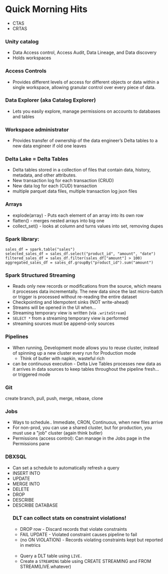 # Quick Morning Hits

- CTAS
- CRTAS

### Unity catalog 

- Data Access control, Access Audit, Data Lineage, and Data discovery
- Holds workspaces

### Access Controls 

- Provides different levels of access for different objects or data within a single workspace, allowing granular control over every piece of data.

### Data Explorer (aka Catalog Explorer) 

- Lets you easily explore, manage permissions on accounts to databases and tables

### Workspace administrator 

- Provides transfer of ownership of the data engineer’s Delta tables to a new data engineer if old one leaves

### Delta Lake = Delta Tables

- Delta tables stored in a collection of files that contain data, history, metadata, and other attributes.
- New transaction log for each transaction (CRUD)
- New data log for each (CUD) transaction
- multiple parquet data files, multiple transaction log json files

### Arrays

- explode(array) - Puts each element of an array into its own row
- flatten() - merges nested arrays into big one
- collect_set() - looks at column and turns values into set, removing dupes

### Spark library:

```
sales_df = spark.table("sales")
selected_sales_df = sales_df.select("product_id", "amount", "date")
filtered_sales_df = sales_df.filter(sales_df["amount"] > 100)
aggregated_sales_df = sales_df.groupBy("product_id").sum("amount")
```

### Spark Structured Streaming

- Reads only new records or modifications from the source, which means it processes data incrementally. The new data since the last micro-batch or trigger is processed without re-reading the entire dataset
- Checkpointing and Idempotent sinks (NOT write-ahead)
- Streams will be opened in the UI when...
- Streaming temporary view is written (via `.writeStream`)
- `SELECT *` from a streaming temporary view is performed
- streaming sources must be append-only sources


### Pipelines

- When running, Development mode allows you to reuse cluster, instead of spinning up a new cluster every run for Production mode
	- Think of butler with napkin, wasteful rich
- can be continuous execution - Delta Live Tables processes new data as it arrives in data sources to keep tables throughout the pipeline fresh... or triggered mode

### Git

create branch, pull, push, merge, rebase, clone

### Jobs

- Ways to schedule.. Immediate, CRON, Continuous, when new files arrive
- For non-prod, you can use a shared cluster, but for production, you must use a "job" cluster (again think butler)
- Permissions (access control): Can manage in the Jobs page in the Permissions pane

### DBXSQL

- Can set a schedule to automatically refresh a query
- INSERT INTO
- UPDATE
- MERGE INTO
- DELETE
- DROP
- DESCRIBE <table>
- DESCRIBE DATABASE <database>

### DLT can collect stats on constraint violations!

- DROP row - Discard records that violate constraints
- FAIL UPDATE - Violated constraint causes pipeline to fail
- (no ON VIOLATION) - Records violating constraints kept but reported in metrics
<br>

- Query a DLT table using `LIVE.`
- Create a `STREAMING` table using CREATE STREAMING and FROM STREAM(LIVE.whatever)

